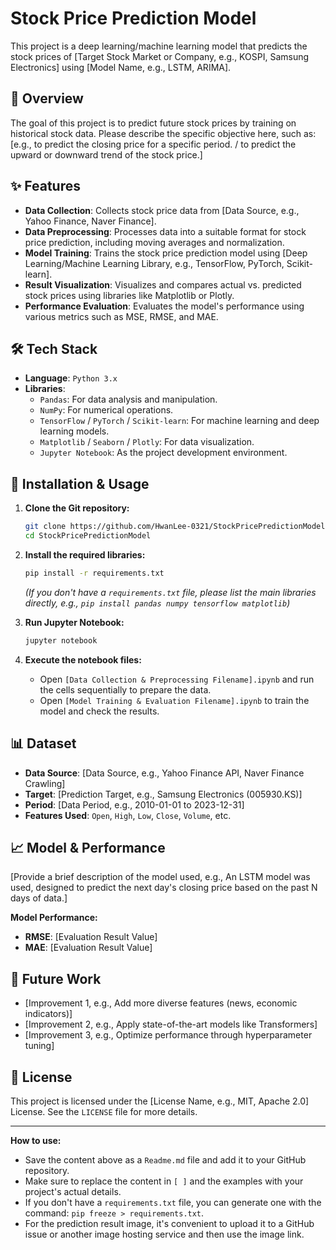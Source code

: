 # Stock Price Prediction Model

This project is a deep learning/machine learning model that predicts the stock prices of [Target Stock Market or Company, e.g., KOSPI, Samsung Electronics] using [Model Name, e.g., LSTM, ARIMA].

## 📜 Overview

The goal of this project is to predict future stock prices by training on historical stock data. Please describe the specific objective here, such as: [e.g., to predict the closing price for a specific period. / to predict the upward or downward trend of the stock price.]

## ✨ Features

  * **Data Collection**: Collects stock price data from [Data Source, e.g., Yahoo Finance, Naver Finance].
  * **Data Preprocessing**: Processes data into a suitable format for stock price prediction, including moving averages and normalization.
  * **Model Training**: Trains the stock price prediction model using [Deep Learning/Machine Learning Library, e.g., TensorFlow, PyTorch, Scikit-learn].
  * **Result Visualization**: Visualizes and compares actual vs. predicted stock prices using libraries like Matplotlib or Plotly.
  * **Performance Evaluation**: Evaluates the model's performance using various metrics such as MSE, RMSE, and MAE.

## 🛠️ Tech Stack

  * **Language**: `Python 3.x`
  * **Libraries**:
      * `Pandas`: For data analysis and manipulation.
      * `NumPy`: For numerical operations.
      * `TensorFlow` / `PyTorch` / `Scikit-learn`: For machine learning and deep learning models.
      * `Matplotlib` / `Seaborn` / `Plotly`: For data visualization.
      * `Jupyter Notebook`: As the project development environment.

## 💾 Installation & Usage

1.  **Clone the Git repository:**

    ```bash
    git clone https://github.com/HwanLee-0321/StockPricePredictionModel.git
    cd StockPricePredictionModel
    ```

2.  **Install the required libraries:**

    ```bash
    pip install -r requirements.txt
    ```

    *(If you don't have a `requirements.txt` file, please list the main libraries directly, e.g., `pip install pandas numpy tensorflow matplotlib`)*

3.  **Run Jupyter Notebook:**

    ```bash
    jupyter notebook
    ```

4.  **Execute the notebook files:**

      * Open `[Data Collection & Preprocessing Filename].ipynb` and run the cells sequentially to prepare the data.
      * Open `[Model Training & Evaluation Filename].ipynb` to train the model and check the results.

## 📊 Dataset

  * **Data Source**: [Data Source, e.g., Yahoo Finance API, Naver Finance Crawling]
  * **Target**: [Prediction Target, e.g., Samsung Electronics (005930.KS)]
  * **Period**: [Data Period, e.g., 2010-01-01 to 2023-12-31]
  * **Features Used**: `Open`, `High`, `Low`, `Close`, `Volume`, etc.

## 📈 Model & Performance

[Provide a brief description of the model used, e.g., An LSTM model was used, designed to predict the next day's closing price based on the past N days of data.]

**Model Performance:**

  * **RMSE**: [Evaluation Result Value]
  * **MAE**: [Evaluation Result Value]


## 🚀 Future Work

  * [Improvement 1, e.g., Add more diverse features (news, economic indicators)]
  * [Improvement 2, e.g., Apply state-of-the-art models like Transformers]
  * [Improvement 3, e.g., Optimize performance through hyperparameter tuning]

## 📄 License

This project is licensed under the [License Name, e.g., MIT, Apache 2.0] License. See the `LICENSE` file for more details.

-----

**How to use:**

  * Save the content above as a `Readme.md` file and add it to your GitHub repository.
  * Make sure to replace the content in `[ ]` and the examples with your project's actual details.
  * If you don't have a `requirements.txt` file, you can generate one with the command: `pip freeze > requirements.txt`.
  * For the prediction result image, it's convenient to upload it to a GitHub issue or another image hosting service and then use the image link.